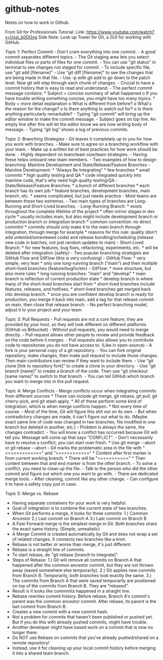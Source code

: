 # github-notes
Notes on how to work in Github.

From Git for Professionals Tutorial:
Link: https://www.youtube.com/watch?v=Uszj_k0DGsg
Side Note: Look up Tower for Git, a GUI for working with GitHub.

  Topic 1: Perfect Commit
    - Don't cram everything into one commit.
    - A good commit separates different topics.
    - The Git staging area lets you select individual files or parts of files for one commit.
    - You can use "git status" in terminal to see changes not staged for commit.
    - To include specific file, use "git add [filename]"
    - Use "git diff [filename]" to see the changes that are being made in that file.
    - Use -p with git add to go down to the patch level. Now git will step through each chunk of changes.
    - Crucial to have a commit history that is easy to read and understand.
    - The perfect commit message contains:
      * Subject = concise summary of what happened
        o If you have trouble writing something concise, you might have too many topics.
      * Body = more detail explanation
        o What is different from before?
        o What's the reason for the change?
        o Is there anything to watch out for?
        o Is there anything particularly remarkable?
    - Typing "git commit" will bring up the editor window to make the commit message.
    - Subject goes on top line. An empty line after this will let the editor know we are now writing body of message.
    - Typing "git log" shows a log of previous commits.
    
  Topic 2: Branching Strategies
    - Git leaves it completely up to you for how you work with branches.
    - Make sure to agree on a branching workflow with your team.
    - Make up a written list of best practices for how work should be done.
    - Highly dependent on team/team size/team strategies.
    - Having these helps onboard new team members.
    - Two examples of how to design branching: Mainline Development and State/Release/Feature Branches
    - Mainline Development:
      * "Always Be Integrating"
      * few branches
      * small commits
      * high quality testing and QA
      * code integrated quickly into mainline code, that's why need high quality testing/QA
    - State/Release/Feature Branches:
      * a bunch of different branches
      * each branch has its own job
      * feature branches, development branches, main branch, etc.
      * seems complicated, but just needs practice
    - Most teams are between these two extremes.
    - Two main types of branches are Long-Running and Short-Lived branches.
    - Long-Running Branch:
      * exists throughout the complete lifetime of the project
      * often mirror stages in dev cycle
      * usually includes main, but also might include development branch or production branch or integration branch
      * common convention: no direct commits!
      * commits should only make it to the main branch through integration, through merge for example
      * reasons for this rule: quality (don't add untested/unreviewed code) and release bundling/scheduling (release new code in batches, not just random updates to main)
    - Short-Lived Branch:
      * for new features, bug fixes, refactoring, experiments, etc.
      * will be deleted after integration (safely)
    - Two popular branching strategies are GitHub Flow and GitFlow (this is very confusing)
    - GitHub Flow:
      * very simple, very lean
      * only one long-running branch ("main") and then multiple short-lived branches (feature/bugfix/etc)
    - GitFlow:
      * more structure, but also more rules
      * long running branches: "main" and "develop"
      * main branch is reflection of current production state
      * develop branch is where many of the short-lived branches start from
      * short-lived branches include features, releases, and hotfixes.
      * short-lived branches get merged back into develop branch.
      * once you are confident develop branch is ready for production, you merge it back into main, add a tag for that release commit on main, then close that release branch.
    - No perfect branching model, adjust it to your project and your team

  Topic 3: Pull Requests
    - Pull requests are not a core feature, they are provided by your host, so they will look different on different platforms (GitHub vs Bitbucket)
    - Without pull requests, you would need to merge directly.
    - Pull request allows other people to review and provide feedback on the code before it merges.
    - Pull requests also allows you to contribute code to repositories you do not have access to. (Like in open-source)
    - A fork is your personal copy of a git repository.
    - You can fork original repository, make changes, then make pull request to include those changes. Then main contributors can review if they want to include them.
    - Use "git clone [link to repository fork]" to create a clone in your directory.
    - Use "git branch [name]" to create a branch of the code. Then use "git checkout [same name]" to switch to that branch.
    - You can tell GitHub which branch you want to merge into in the pull request.

  Topic 4: Merge Conflicts
    - Merge conflicts occur when integrating commits from different sources
      * These can include git merge, git rebase, git pull, git cherry-pick, and git stash apply.
      * All of these perform some kind of integration, which is when merge conflicts happen.
      * Not every time of course.
    - Most of the time, Git will figure this shit out on its own.
    - But when contradictory changes are made, it can't figure out what to do. (Maybe exact same line of code was changed in two branches, file modified in one branch but deleted in another, etc.)
    - Problem is always the same, the changes contradict.
    - You will know a conflict has occurred because Git will tell you. Message will come up that says "CONFLICT".
    - Don't necessarily have to resolve a conflict; you can start over fresh.
      * Use git merge --abort or git rebase --abort
    - Git marks the problematic area in the file with "<<<<<<<<<<<<<" and ">>>>>>>>>>>>"
      * Content after first marker is from current working branch.
      * There will be "==========="
      * Then content between that and end marker is from the other branch.
    - To solve a conflict, you need to clean up the file.
    - Talk to the person who did the other commit and figure out which one you want to go with.
    - There are dedicated merge tools.
    - After cleaning, commit like any other change.
    - Can configure it to have a safety copy just in case.

  Topic 5: Merge vs. Rebase
  - Having separate containers for your work is very helpful.
  - Goal of integration is to combine the current state of two branches.
  - When Git performs a merge, it looks for three commits:
    1.) Common Ancestor
    2.) Last commit on Branch A
    3.) Last commit on Branch B
  - A Fast-Forward merge is the simplest merge in Git. Both branches share the exact same history.  (Simple, unrealistic)
  - A Merge Commit is created automatically by Git and does not wrap a set of related changes. It connects two branches like a knot.
  - Rebase is not better or worse than merge, it's just different.
  - Rebase is a straight line of commits.
  - To start rebase, do "git rebase [branch to integrate]".
  - Steps of Rebase:
    1.) Git will remove all commits on Branch A that happened after the common ancestor commit, but they are not thrown away (saved somewhere else temporarily).
    2.) Git applies new commits from Branch B.  Temporarily, both branches look exactly the same.
    3.) The commits from Branch A that were saved temporarily are positioned on top of the commits from Branch B. They are "rebased".
  - Result is it looks like commmits happened in a straight line.
  - Rebase rewrites commit history. Before rebase, Branch A's commit's parent was the common ancestor commit. After rebase, its parent is the last commit from Branch B.
  - Creates a new commit with a new commit hash.
  - Not a problem for commits that haven't been published or pushed yet. But if you do this with already pushed commits, might have trouble.
  - Another developer might have based work on a commit that is now no longer there.
  - Do NOT use Rebase on commits that you've already pushed/shared on a remote repository!
  - Instead, use it for cleaning up your local commit history before merging it into a shared team branch.
    
  
